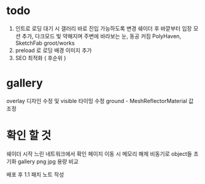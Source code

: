 # todo

1. 인트로 로딩 대기 시 갤러리 바로 진입 가능하도록 변경
   쉐이더 후 바깥부터 입장 모션 추가, 다크모드 빛 약해지며 주변에 바라보는 눈, 동공 커짐
   PolyHaven, SketchFab
   groot/works
2. preload 로 로딩 배경 이미지 추가
3. SEO 최적화 ( 후순위 )

# gallery

overlay 디자인 수정 및 visible 타이밍 수정
ground - MeshReflectorMaterial 값 조정

# 확인 할 것

쉐이더 시작 느린 네트워크에서 확인
페이지 이동 시 메모리 해제
비동기로 object들 초기화
gallery png jpg 용량 비교

배포 후 1.1 패치 노트 작성
